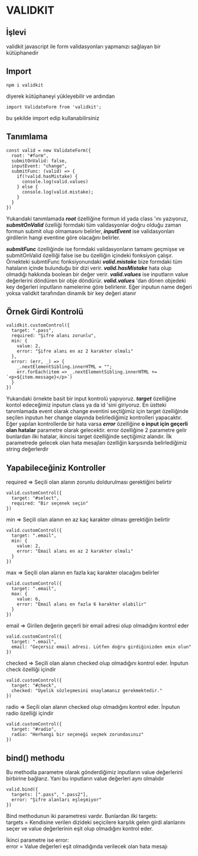 # VALIDKIT

## İşlevi
validkit javascript ile form validasyonları yapmanızı sağlayan bir kütüphanedir

## Import
```
npm i validkit
```
diyerek kütüphaneyi yükleyebilir ve ardından
```
import ValidateForm from 'validkit';
```
bu şekilde import edip kullanabilirsiniz

## Tanımlama
```
const valid = new ValidateForm({
  root: "#form",
  submitOnValid: false,
  inputEvent: "change",
  submitFunc: (valid) => {
    if(!valid.hasMistake) {
      console.log(valid.values)
    } else {
      console.log(valid.mistake);
    } 
  }
})
```

Yukarıdaki tanımlamada ***root*** özelliğine formun id yada class 'ını yazıyoruz, ***submitOnValid*** özelliği formdaki tüm validasyonlar doğru olduğu zaman formun submit olup olmamasını belirler, ***inputEvent*** ise validasyonları girdilerin hangi eventine göre olacağını belirler.

***submitFunc*** özelliğinde ise formdaki validasyonların tamamı geçmişse ve submitOnValid özelliği false ise bu özelliğin içindeki fonksiyon çalışır. Örnekteki submtiFunc fonksiyonundaki ***valid.mistake*** bize formdaki tüm hataların içinde bulunduğu bir dizi verir. ***valid.hasMistake*** hata olup olmadığı hakkında boolean bir değer verir. ***valid.values*** ise inputların value değerlerini döndüren bir obje döndürür. ***valid.values*** 'dan dönen objedeki key değerleri inputların namelerine göre belirlenir. Eğer inputun name değeri yoksa validkit tarafından dinamik bir key değeri atanır

## Örnek Girdi Kontrolü
```
validkit.customControl({
  target: ".pass",
  required: "Şifre alanı zorunlu",
  min: {
    value: 2,
    error: "Şifre alanı en az 2 karakter olmalı"
  },
  error: (err, _) => {
    _.nextElementSibling.innerHTML = "";
    err.forEach(item => _.nextElementSibling.innerHTML += `<p>${item.message}</p>`)
  }
})
```
Yukarıdaki örnekte basit bir input kontrolü yapıyoruz. ***target*** özelliğine kontol edeceğimiz inputun class ya da id 'sini giriyoruz. En üstteki tanımlamada event olarak change eventini seçtiğimiz için target özelliğinde seçilen inputun her change olayında belirlediğimiz kontrolleri yapacaktır. Eğer yapılan kontrollerde bir hata varsa ***error*** özelliğine **o input için geçerli olan hatalar** parametre olarak gelecektir. error özelliğine 2 parametre gelir bunlardan ilki hatalar, ikincisi target özelliğinde seçtiğimiz alandır. İlk parametrede gelecek olan hata mesajları özelliğin karşısında belirlediğimiz string değerlerdir

## Yapabileceğiniz Kontroller
required => Seçili olan alanın zorunlu doldurulması gerektiğini belirtir
```
valid.customControl({
  target: "#select",
  required: "Bir seçenek seçin"
})
```

min => Seçili olan alanın en az kaç karakter olması gerektiğin belirtir
```
valid.customControl({
  target: ".email",
  min: {
    value: 2,
    error: "Email alanı en az 2 karakter olmalı"
  }
})
```

max => Seçili olan alanın en fazla kaç karakter olacağını belirler
```
valid.customControl({
  target: ".email",
  max: {
    value: 6,
    error: "Email alanı en fazla 6 karakter olabilir"
  }
})
```

email => Girilen değerin geçerli bir email adresi olup olmadığını kontrol eder
```
valid.customControl({
  target: ".email",
  email: "Geçersiz email adresi. Lütfen doğru girdiğinizden emin olun"
})
```

checked => Seçili olan alanın checked olup olmadığını kontrol eder. İnputun check özelliği içindir
```
valid.customControl({
  target: "#check",
  checked: "Üyelik sözleşmesini onaylamanız gerekmektedir."
})
```

radio => Seçili olan alanın checked olup olmadığını kontrol eder. İnputun radio özelliği içindir
```
valid.customControl({
  target: "#radio",
  radio: "Herhangi bir seçeneği seçmek zorundasınız"
})
```

## bind() methodu
Bu methodla parametre olarak gönderdiğimiz inputların value değerlerini birbirine bağlarız. Yani bu inputların value değerleri aynı olmalıdır

```
valid.bind({
  targets: [".pass", ".pass2"],
  error: "Şifre alanları eşleşmiyor"
})
```
Bind methodunun iki parametresi vardır. Bunlardan ilki targets:
<br />
targets = Kendisine verilen dizideki seçicilere karşılık gelen girdi alanlarını seçer ve value değerlerinin eşit olup olmadığını kontrol eder.

İkinci parametre ise error:
<br />
error = Value değerleri eşit olmadığında verilecek olan hata mesajı


